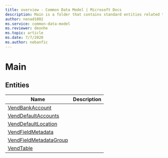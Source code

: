 ```yaml
---
title: overview - Common Data Model | Microsoft Docs
description: Main is a folder that contains standard entities related to the Common Data Model.
author: nenad1002
ms.service: common-data-model
ms.reviewer: deonhe
ms.topic: article
ms.date: 7/7/2020
ms.author: nebanfic
---
```


# Main


## Entities

|Name|Description|
|---|---|
|[VendBankAccount](VendBankAccount.md)||
|[VendDefaultAccounts](VendDefaultAccounts.md)||
|[VendDefaultLocation](VendDefaultLocation.md)||
|[VendFieldMetadata](VendFieldMetadata.md)||
|[VendFieldMetadataGroup](VendFieldMetadataGroup.md)||
|[VendTable](VendTable.md)||
